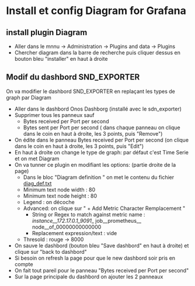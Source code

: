 # Install et config Diagram for Grafana

## install plugin Diagram

- Aller dans le mnnu -> Administration -> Plugins and data -> Plugins
- Chercher diagram dans la barre de recherche puis cliquer dessus en bouton  bleu "installer" en haut à droite

## Modif du dashbord SND_EXPORTER

On va modifier le dashbord SND_EXPORTER en replaçant les types de graph par Diagram

- Aller dans le dashbord Onos Dashborg (installé avec le sdn_exporter)
- Supprimer tous les panneux sauf
  - Bytes received per Port per second
  - Bytes sent per Port per second
( dans chaque panneau on clique dans le coin en haut à droite, les 3 points, puis "Remove")
- On édite dans le panneau Bytes received per Port per second (on clique dans le coin en haut à droite, les 3 points, puis "Edit")
- En haut à droite on change le type de graph: par défaut c'est Time Serie et on met Diagram
- On va tunner ce plugin en modifiant les options: (partie droite de  la page)
  - Dans le bloc "Diagram definition " on met le contenu du fichier  [diag_def.txt](diag_def.txt)  
  -  Minimum text node width : 80
  -  Minimum text node height : 80
  -  Legend : on décoche
  -  Advanced: on clique sur " + Add Metric Character Remplacement "
     -  String or Regex to match against metric name :  _instance__172.17.0.1_9091__ job__prometheus__ node__of_00000000000000
     -  Replacement expression/text : vide
  - Thresold : rouge -> 8000
- On sauve le dashbord (bouton bleu "Save dashbord" en haut à droite) et clique sur "back to dashbord"
- Si besoin on refresh la page pour que le new dashbord soir pris en compte
- On fait tout pareil pour le panneau "Bytes received per Port per second"
- Sur la page principale du dashbord on ajouter les 2 panneaux 

